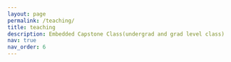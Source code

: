```yaml
---
layout: page
permalink: /teaching/
title: teaching
description: Embedded Capstone Class(undergrad and grad level class)
nav: true
nav_order: 6
---
```

